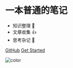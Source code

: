
# 一本普通的笔记

- 知识整理 📘
- 文章收集 👍
- 思考杂记 🤔


[GitHub](https://github.com/flashhu/flashhu.github.io)
[Get Started](README.md)

![color](#f0f0f0)